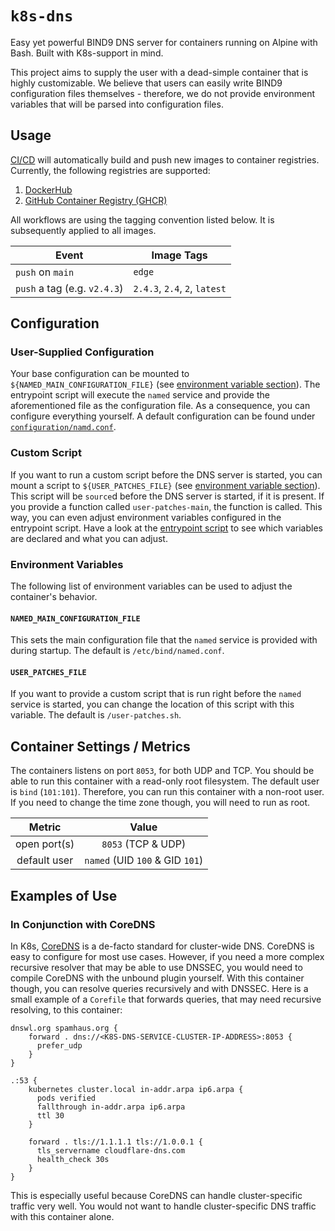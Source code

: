 # `k8s-dns`

Easy yet powerful BIND9 DNS server for containers running on Alpine with Bash. Built with K8s-support in mind.

This project aims to supply the user with a dead-simple container that is highly customizable. We believe that users can easily write BIND9 configuration files themselves - therefore, we do not provide environment variables that will be parsed into configuration files.

## Usage

[CI/CD](https://github.com/georglauterbach/k8s-dns/actions) will automatically build and push new images to container registries. Currently, the following registries are supported:

1. [DockerHub](https://hub.docker.com/r/andevour/k8s-dns)
2. [GitHub Container Registry (GHCR)](https://github.com/georglauterbach/k8s-dns/pkgs/container/k8s-dns)

All workflows are using the tagging convention listed below. It is subsequently applied to all images.

| Event                        | Image Tags                    |
|------------------------------|-------------------------------|
| `push` on `main`             | `edge`                        |
| `push` a tag (e.g. `v2.4.3`) | `2.4.3`, `2.4`, `2`, `latest` |

## Configuration

### User-Supplied Configuration

Your base configuration can be mounted to `${NAMED_MAIN_CONFIGURATION_FILE}` (see [environment variable section](#named_main_configuration_file)). The entrypoint script will execute the `named` service and provide the aforementioned file as the configuration file. As a consequence, you can configure everything yourself. A default configuration can be found under [`configuration/namd.conf`](configuration/named.conf).

### Custom Script

If you want to run a custom script before the DNS server is started, you can mount a script to `${USER_PATCHES_FILE}` (see [environment variable section](#user_patches_file)). This script will be `source`d before the DNS server is started, if it is present. If you provide a function called `user-patches-main`, the function is called. This way, you can even adjust environment variables configured in the entrypoint script. Have a look at the [entrypoint script](./scripts/entrypoint.sh) to see which variables are declared and what you can adjust.

### Environment Variables

The following list of environment variables can be used to adjust the container's behavior.

#### `NAMED_MAIN_CONFIGURATION_FILE`

This sets the main configuration file that the `named` service is provided with during startup. The default is `/etc/bind/named.conf`.

#### `USER_PATCHES_FILE`

If you want to provide a custom script that is run right before the `named` service is started, you can change the location of this script with this variable. The default is `/user-patches.sh`.

## Container Settings / Metrics

The containers listens on port `8053`, for both UDP and TCP. You should be able to run this container with a read-only root filesystem. The default user is `bind` (`101:101`). Therefore, you can run this container with a non-root user. If you need to change the time zone though, you will need to run as root.

| Metric       | Value                           |
| :----------: | :-----------------------------: |
| open port(s) | `8053` (TCP & UDP)              |
| default user | `named` (UID `100` & GID `101`) |

## Examples of Use

### In Conjunction with CoreDNS

In K8s, [CoreDNS](https://coredns.io/) is a de-facto standard for cluster-wide DNS. CoreDNS is easy to configure for most use cases. However, if you need a more complex recursive resolver that may be able to use DNSSEC, you would need to compile CoreDNS with the unbound plugin yourself. With this container though, you can resolve queries recursively and with DNSSEC. Here is a small example of a `Corefile` that forwards queries, that may need recursive resolving, to this container:

``` CONF
dnswl.org spamhaus.org {
    forward . dns://<K8S-DNS-SERVICE-CLUSTER-IP-ADDRESS>:8053 {
      prefer_udp
    }
}

.:53 {
    kubernetes cluster.local in-addr.arpa ip6.arpa {
      pods verified
      fallthrough in-addr.arpa ip6.arpa
      ttl 30
    }

    forward . tls://1.1.1.1 tls://1.0.0.1 {
      tls_servername cloudflare-dns.com
      health_check 30s
    }
}
```

This is especially useful because CoreDNS can handle cluster-specific traffic very well. You would not want to handle cluster-specific DNS traffic with this container alone.
